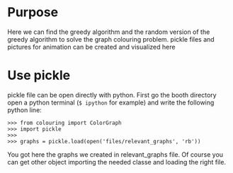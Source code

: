# Purpose

Here we can find the greedy algorithm and the random version of the greedy algorithm to solve the graph colouring problem.
pickle files and pictures for animation can be created and visualized here

# Use pickle
pickle file can be open directly with python.
First go the booth directory
open a python terminal (`$ ipython` for example) and write the following python line:
```
>>> from colouring import ColorGraph
>>> import pickle
>>>
>>> graphs = pickle.load(open('files/relevant_graphs', 'rb'))
```
You got here the graphs we created in relevant_graphs file. Of course you can get other object importing the needed classe and loading the right file.